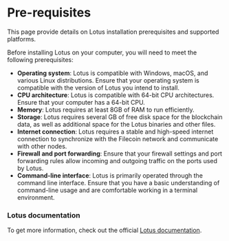 # Pre-requisites

This page provide details on Lotus installation prerequisites and supported platforms.

Before installing Lotus on your computer, you will need to meet the following prerequisites:

* **Operating system**: Lotus is compatible with Windows, macOS, and various Linux distributions. Ensure that your operating system is compatible with the version of Lotus you intend to install.
* **CPU architecture**: Lotus is compatible with 64-bit CPU architectures. Ensure that your computer has a 64-bit CPU.
* **Memory**: Lotus requires at least 8GB of RAM to run efficiently.
* **Storage**: Lotus requires several GB of free disk space for the blockchain data, as well as additional space for the Lotus binaries and other files.
* **Internet connection**: Lotus requires a stable and high-speed internet connection to synchronize with the Filecoin network and communicate with other nodes.
* **Firewall and port forwarding**: Ensure that your firewall settings and port forwarding rules allow incoming and outgoing traffic on the ports used by Lotus.
* **Command-line interface**: Lotus is primarily operated through the command line interface. Ensure that you have a basic understanding of command-line usage and are comfortable working in a terminal environment.

### Lotus documentation

To get more information, check out the official [Lotus documentation](https://lotus.filecoin.io/lotus/install/prerequisites/).
